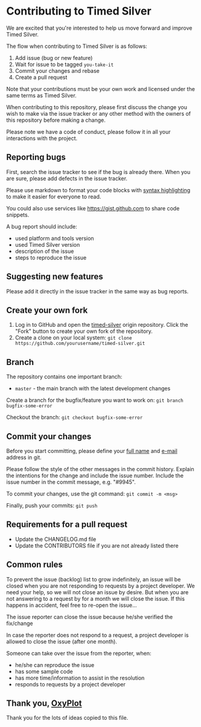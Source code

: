 # Contributing to Timed Silver

We are excited that you're interested to help us move forward and improve Timed Silver.

The flow when contributing to Timed Silver is as follows:

1. Add issue (bug or new feature)
2. Wait for issue to be tagged `you-take-it`
3. Commit your changes and rebase
4. Create a pull request

Note that your contributions must be your own work and licensed under the same terms as Timed Silver.

When contributing to this repository, please first discuss the change you wish to make via the issue
tracker or any other method with the owners of this repository before making a change. 

Please note we have a code of conduct, please follow it in all your interactions with the project.

## Reporting bugs

First, search the issue tracker to see if the bug is already there. When you are sure, please add defects in the issue tracker.

Please use markdown to format your code blocks with [syntax highlighting](https://help.github.com/articles/github-flavored-markdown/#syntax-highlighting) to make it easier for everyone to read. 

You could also use services like https://gist.github.com to share code snippets.

A bug report should include:

- used platform and tools version
- used Timed Silver version
- description of the issue
- steps to reproduce the issue

## Suggesting new features

Please add it directly in the issue tracker in the same way as bug reports.

## Create your own fork

1. Log in to GitHub and open the [timed-silver](https://github.com/silviubogan/timed-silver/) origin repository. Click the "Fork" button to create your own fork of the repository.
2. Create a clone on your local system: `git clone https://github.com/yourusername/timed-silver.git`

## Branch

The repository contains one important branch:

- `master` - the main branch with the latest development changes

Create a branch for the bugfix/feature you want to work on: `git branch bugfix-some-error`

Checkout the branch: `git checkout bugfix-some-error`

## Commit your changes

Before you start committing, please define your [full name](https://help.github.com/articles/setting-your-username-in-git/) and [e-mail](https://help.github.com/articles/setting-your-email-in-git/) address in git.

Please follow the style of the other messages in the commit history. Explain the intentions for the change and include the issue number. Include the issue number in the commit message, e.g. "#9945".

To commit your changes, use the git command: `git commit -m <msg>`

Finally, push your commits: `git push`

## Requirements for a pull request

- Update the CHANGELOG.md file
- Update the CONTRIBUTORS file if you are not already listed there

## Common rules

To prevent the issue (backlog) list to grow indefinitely, an issue will be closed when you are not responding to requests by a project developer.
We need your help, so we will not close an issue by desire. But when you are not answering to a request by for a month we will close the issue.
If this happens in accident, feel free to re-open the issue...

The issue reporter can close the issue because he/she verified the fix/change

In case the reporter does not respond to a request, a project developer is allowed to close the issue (after one month).

Someone can take over the issue from the reporter, when:

- he/she can reproduce the issue
- has some sample code
- has more time/information to assist in the resolution
- responds to requests by a project developer

## Thank you, [OxyPlot](https://github.com/oxyplot/oxyplot)

Thank you for the lots of ideas copied to this file.